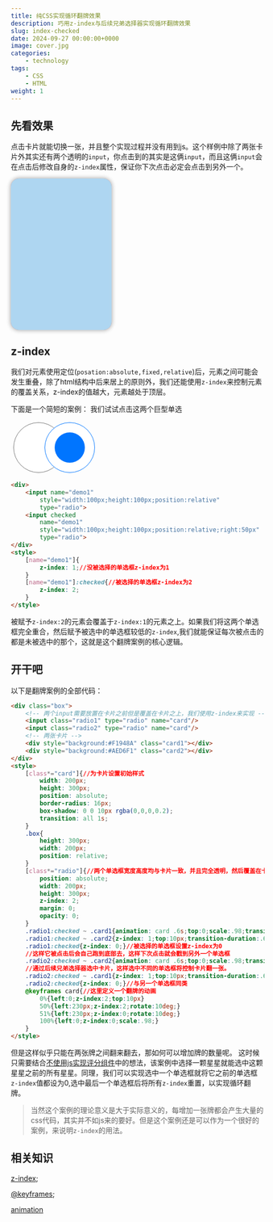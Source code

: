 ```yaml
---
title: 纯CSS实现循环翻牌效果
description: 巧用z-index与后续兄弟选择器实现循环翻牌效果
slug: index-checked
date: 2024-09-27 00:00:00+0000
image: cover.jpg
categories:
    - technology
tags:
    - CSS
    - HTML
weight: 1 
---
```


## 先看效果
点击卡片就能切换一张，并且整个实现过程并没有用到js。这个样例中除了两张卡片外其实还有两个透明的`input`，你点击到的其实是这俩`input`，而且这俩`input`会在点击后修改自身的`z-index`属性，保证你下次点击必定会点击到另外一个。

<div class="box">
    <input class="radio1" type="radio" name="card"/>
    <input class="radio2" type="radio" name="card"/>
    <div style="background:#F1948A" class="cardd1"></div>
    <div style="background:#AED6F1" class="cardd2"></div>
</div>
<style>
    [class*="cardd"]{
        width: 200px;
        height: 300px;
        position: absolute;
        border-radius: 16px;
        box-shadow: 0 0 10px rgba(0,0,0,0.2);
        transition: all 1s;
    }
    .box{
        height: 300px;
        width: 200px;
        position: relative;
    }
    [class*="radio"]{
        position: absolute;
        width: 200px;
        height: 300px;
        z-index: 2;
        margin: 0;
        opacity: 0;
    }
    .radio1:checked ~ .cardd1{animation: card .6s;top:0;scale:.98;transition-duration:.6s}
    .radio1:checked ~ .cardd2{z-index: 1;top:10px;transition-duration:.6s}
    .radio1:checked{z-index: 0;}
    .radio2:checked ~ .cardd2{animation: card .6s;top:0;scale:.98;transition-duration:.6s}
    .radio2:checked ~ .cardd1{z-index: 1;top:10px;transition-duration:.6s}
    .radio2:checked{z-index: 0;}
    @keyframes card{
        0%{left:0;z-index:2;top:10px}
        50%{left:230px;z-index:2;rotate:10deg;}
        51%{left:230px;z-index:0;rotate:10deg;}
        100%{left:0;z-index:0;scale:.98;}
    }
</style>

## z-index
我们对元素使用定位(`posation:absolute,fixed,relative`)后，元素之间可能会发生重叠，除了html结构中后来居上的原则外，我们还能使用`z-index`来控制元素的覆盖关系，z-index的值越大，元素越处于顶层。

下面是一个简短的案例：
我们试试点击这两个巨型单选

<div>
    <input name="demo1" style="width:100px;height:100px;position:relative" type="radio">
    <input name="demo1" checked style="width:100px;height:100px;position:relative;right:50px" type="radio">
</div>
<style>
    [name="demo1"]{
        z-index: 1;
    }
    [name="demo1"]:checked{
        z-index: 2;
    }
</style>

```html
<div>
    <input name="demo1" 
        style="width:100px;height:100px;position:relative"
        type="radio">
    <input checked
        name="demo1"
        style="width:100px;height:100px;position:relative;right:50px"
        type="radio">
</div>
<style>
    [name="demo1"]{
        z-index: 1;//没被选择的单选框z-index为1
    }
    [name="demo1"]:checked{//被选择的单选框z-index为2
        z-index: 2;
    }
</style>
```

被赋予`z-index:2`的元素会覆盖于`z-index:1`的元素之上。如果我们将这两个单选框完全重合，然后赋予被选中的单选框较低的`z-index`,我们就能保证每次被点击的都是未被选中的那个，这就是这个翻牌案例的核心逻辑。

## 开干吧
以下是翻牌案例的全部代码：
```html
<div class="box">
    <!-- 两个input需要放置在卡片之前但是覆盖在卡片之上，我们使用z-index来实现 -->
    <input class="radio1" type="radio" name="card"/>
    <input class="radio2" type="radio" name="card"/>
    <!-- 两张卡片 -->
    <div style="background:#F1948A" class="card1"></div>
    <div style="background:#AED6F1" class="card2"></div>
</div>
<style>
    [class*="card"]{//为卡片设置初始样式
        width: 200px;
        height: 300px;
        position: absolute;
        border-radius: 16px;
        box-shadow: 0 0 10px rgba(0,0,0,0.2);
        transition: all 1s;
    }
    .box{
        height: 300px;
        width: 200px;
        position: relative;
    }
    [class*="radio"]{//两个单选框宽度高度均与卡片一致，并且完全透明，然后覆盖在卡片之上
        position: absolute;
        width: 200px;
        height: 300px;
        z-index: 2;
        margin: 0;
        opacity: 0;
    }
    .radio1:checked ~ .card1{animation: card .6s;top:0;scale:.98;transition-duration:.6s}
    .radio1:checked ~ .card2{z-index: 1;top:10px;transition-duration:.6s}
    .radio1:checked{z-index: 0;}//被选择的单选框设置z-index为0
    //这样它被点击后会自己跑到底部去，这样下次点击就会戳到另外一个单选框
    .radio2:checked ~ .card2{animation: card .6s;top:0;scale:.98;transition-duration:.6s}
    //通过后续兄弟选择器选中卡片，这样选中不同的单选框将控制卡片翻一张。
    .radio2:checked ~ .card1{z-index: 1;top:10px;transition-duration:.6s}
    .radio2:checked{z-index: 0;}//与另一个单选框同类
    @keyframes card{//这里定义一个翻牌的动画
        0%{left:0;z-index:2;top:10px}
        50%{left:230px;z-index:2;rotate:10deg;}
        51%{left:230px;z-index:0;rotate:10deg;}
        100%{left:0;z-index:0;scale:.98;}
    }
</style>
```

但是这样似乎只能在两张牌之间翻来翻去，那如何可以增加牌的数量呢。
这时候只需要结合[不使用js实现评分组件](https://blog.zhoujump.club/p/input-star/)中的想法，该案例中选择一颗星星就能选中这颗星星之前的所有星星。同理，我们可以实现选中一个单选框就将它之前的单选框`z-index`值都设为0,选中最后一个单选框后将所有`z-index`重置，以实现循环翻牌。

>当然这个案例的理论意义是大于实际意义的，每增加一张牌都会产生大量的css代码，其实并不如js来的要好。但是这个案例还是可以作为一个很好的案例，来说明`z-index`的用法。

## 相关知识
[z-index](https://developer.mozilla.org/zh-CN/docs/Web/CSS/z-index);

[@keyframes](https://developer.mozilla.org/zh-CN/docs/Web/CSS/@keyframes);

[animation](@keyframes)

